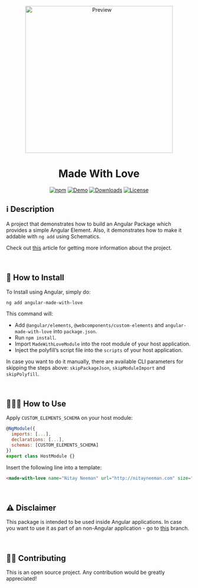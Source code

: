 <p align="center">
  <img src="https://raw.githubusercontent.com/nitayneeman/made-with-love/master/preview.png" width="400" alt="Preview" />
</p>

<h1 align="center">Made With Love</h1>

<p align="center">
  <a href="https://www.npmjs.com/package/angular-made-with-love"><img src="https://img.shields.io/npm/v/angular-made-with-love.svg?colorB=cb3837" alt="npm"></a>
  <a href="https://stackblitz.com/edit/made-with-love"><img src="https://img.shields.io/badge/demo-stackblitz-373277.svg" alt="Demo"></a>
  <a href="https://www.npmjs.com/package/angular-made-with-love"><img src="https://img.shields.io/npm/dt/angular-made-with-love?color=blue" alt="Downloads"></a>
  <a href="https://github.com/nitayneeman/made-with-love/blob/master/LICENSE"><img src="https://img.shields.io/badge/license-MIT-lightgray.svg" alt="License"></a>
</p>

## ℹ️️ Description

A project that demonstrates how to build an Angular Package which provides a simple Angular Element. Also, it demonstrates how to make it addable with `ng add` using Schematics.

Check out [this](http://nitayneeman.com/posts/making-an-addable-angular-package-using-schematics) article for getting more information about the project.

<br>

## 🔧 How to Install

To Install using Angular, simply do:

```
ng add angular-made-with-love
```

This command will:

- Add `@angular/elements`, `@webcomponents/custom-elements` and `angular-made-with-love` into `package.json`.
- Run `npm install`.
- Import `MadeWithLoveModule` into the root module of your host application.
- Inject the polyfill’s script file into the `scripts` of your host application.

In case you want to do it manually, there are available CLI parameters for skipping the steps above: `skipPackageJson`, `skipModuleImport` and `skipPolyfill`.

<br>

## 👨🏻‍🏫 How to Use

Apply `CUSTOM_ELEMENTS_SCHEMA` on your host module:

```javascript
@NgModule({
  imports: [...],
  declarations: [...],
  schemas: [CUSTOM_ELEMENTS_SCHEMA]
})
export class HostModule {}
```

Insert the following line into a template:

```html
<made-with-love name="Nitay Neeman" url="http://nitayneeman.com" size="1.5" color="red"></made-with-love>
```

<br>

## ⚠️️ Disclaimer

This package is intended to be used inside Angular applications. In case you want to use it as part of an non-Angular application - go to [this](https://github.com/nitayneeman/made-with-love/tree/release/v1.1.0) branch.

<br>

## 💁🏻 Contributing

This is an open source project. Any contribution would be greatly appreciated!
